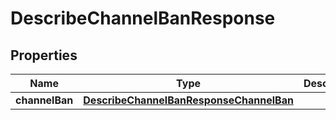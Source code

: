 

# DescribeChannelBanResponse


## Properties

| Name | Type | Description | Notes |
|------------ | ------------- | ------------- | -------------|
|**channelBan** | [**DescribeChannelBanResponseChannelBan**](DescribeChannelBanResponseChannelBan.md) |  |  [optional] |



